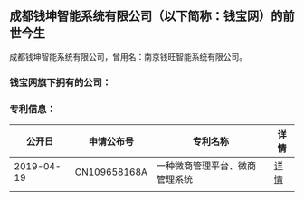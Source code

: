## 成都钱坤智能系统有限公司（以下简称：钱宝网）的前世今生

成都钱坤智能系统有限公司，曾用名：南京钱旺智能系统有限公司。

### 钱宝网旗下拥有的公司：
### 专利信息：
| 公开日 | 申请公布号 | 专利名称 | 详情 |
| ------ | ------ | ------ | ------ |
| 2019-04-19 | CN109658168A | 一种微商管理平台、微商管理系统 | [详情](https://www.tianyancha.com/patent/b22e3f798ae1de6241da7194fa8c250b "标题") |
| |  | | |
